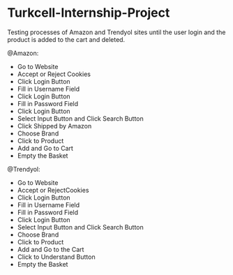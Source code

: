# Turkcell-Internship-Project
Testing processes of Amazon and Trendyol sites until the user login and the product is added to the cart and deleted.

@Amazon:
- Go to Website
- Accept or Reject Cookies
- Click Login Button
- Fill in Username Field
- Click Login Button
- Fill in Password Field
- Click Login Button
- Select Input Button and Click Search Button
- Click Shipped by Amazon
- Choose Brand
- Click to Product
- Add and Go to Cart
- Empty the Basket

@Trendyol:
- Go to Website
- Accept or RejectCookies
- Click Login Button
- Fill in Username Field
- Fill in Password Field
- Click Login Button
- Select Input Button and Click Search Button
- Choose Brand
- Click to Product
- Add and Go to the Cart
- Click to Understand Button
- Empty the Basket
